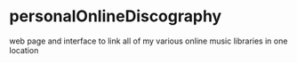 # personalOnlineDiscography
web page and interface to link all of my various online music libraries in one location
